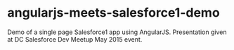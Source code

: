 # angularjs-meets-salesforce1-demo
Demo of a single page Salesforce1 app using AngularJS. Presentation given at DC Salesforce Dev Meetup May 2015 event.
